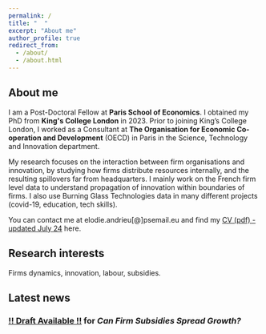 ```yaml
---
permalink: /
title: "  "
excerpt: "About me"
author_profile: true
redirect_from: 
  - /about/
  - /about.html
---
```

## About me
I am a Post-Doctoral Fellow at **Paris School of Economics**. I obtained my PhD from **King's College London** in 2023. Prior to joining King’s College London, I worked as a Consultant at **The Organisation for Economic Co-operation and Development** (OECD) in Paris in the Science, Technology and Innovation department.

My research focuses on the interaction between firm organisations and innovation, by studying how firms distribute resources internally, and the resulting spillovers far from headquarters. I mainly work on the French firm level data to understand propagation of innovation within boundaries of firms. I also use Burning Glass Technologies data in many different projects (covid-19, education, tech skills). 

You can contact me at elodie.andrieu[@]psemail.eu and find my [CV (pdf) - updated July 24](http://elodieandrieu.github.io/files/CV_andrieu_v1.pdf) here.

## Research interests
Firms dynamics, innovation, labour, subsidies.

## Latest news
### [!! Draft Available !!](http://elodieandrieu.github.io/files/andrieu_morrow_can_firm_subsidies_spread_gowth_sept2024.pdf) for *Can Firm Subsidies Spread Growth?*

